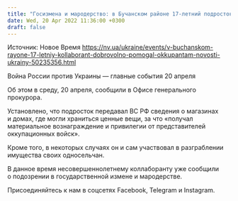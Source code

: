 ```yaml
---
title: "Госизмена и мародерство: в Бучанском районе 17-летний подросток добровольно помогал оккупантам"
date: Wed, 20 Apr 2022 11:36:00 +0300
draft: false
---
```

Источник: Новое Время https://nv.ua/ukraine/events/v-buchanskom-rayone-17-letniy-kollaborant-dobrovolno-pomogal-okkupantam-novosti-ukrainy-50235356.html


Война России против Украины — главные события 20 апреля

Об этом в среду, 20 апреля, сообщили в Офисе генерального прокурора.

Установлено, что подросток передавал ВС РФ сведения о магазинах и домах, где могли храниться ценные вещи, за что «получал материальное вознаграждение и привилегии от представителей оккупационных войск».

Кроме того, в некоторых случаях он и сам участвовал в разграблении имущества своих односельчан.

В данное время несовершеннолетнему коллаборанту уже сообщили о подозрении в государственной измене и мародерстве.

Присоединяйтесь к нам в соцсетях Facebook, Telegram и Instagram.
